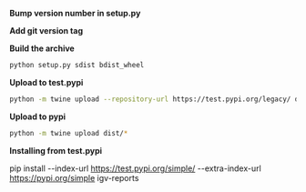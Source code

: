 

**Bump version number in setup.py**

**Add git version tag**

**Build the archive**

```bash
python setup.py sdist bdist_wheel
```

**Upload to test.pypi**

```bash
python -m twine upload --repository-url https://test.pypi.org/legacy/ dist/*
```

**Upload to pypi**

```bash
python -m twine upload dist/*
```


**Installing from test.pypi**

pip install --index-url https://test.pypi.org/simple/ --extra-index-url https://pypi.org/simple igv-reports
